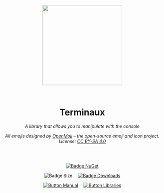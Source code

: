 
<div align = center>

<br>
<br>
    
<img
  src = 'https://cdn.jsdelivr.net/gh/Aptivi/Terminaux@main/assets/OfficialAppIcon-Terminaux-512.png'
  width = 256
  align = center
/>

<br>

# Terminaux
    
*A library that allows you to manipulate with the console*

*All emojis designed by [OpenMoji](https://openmoji.org/) – the open-source emoji and icon project. License: [CC BY-SA 4.0](https://creativecommons.org/licenses/by-sa/4.0/)*

<br>
<br>

[![Badge NuGet]][NuGet]

![Badge Size]   
[![Badge Downloads]][Releases]

[![Button Manual]][Manual]   
[![Button Libraries]][Libraries]

</div>
    
<br>

</div>


<!----------------------------------------------------------------------------->

[Releases]: https://github.com/Aptivi/Terminaux/releases
[NuGet]: https://www.nuget.org/packages/Terminaux/

[Libraries]: https://aptivi.gitbook.io/terminaux-manual/project-dependencies
[Manual]: https://aptivi.gitbook.io/terminaux-manual/

<!----------------------------------[ Badges ]--------------------------------->

[Badge Downloads]: https://img.shields.io/github/downloads/Aptivi/Terminaux/total?color=217346&label=Downloads&style=for-the-badge&logoColor=white&logo=DocuSign&labelColor=2d9d5f
[Badge NuGet]: https://img.shields.io/nuget/vpre/Terminaux?color=012f52&style=for-the-badge&logoColor=white&logo=NuGet&labelColor=004880
[Badge Size]: https://img.shields.io/github/repo-size/Aptivi/Terminaux?color=bb4a28&label=size&logoColor=white&style=for-the-badge&logo=GoogleAnalytics&labelColor=E85C33


<!---------------------------------[ Buttons ]--------------------------------->

[Button Libraries]: https://img.shields.io/badge/Libraries-EA8220?style=for-the-badge&logoColor=white&logo=AzureArtifacts
[Button Manual]: https://img.shields.io/badge/Docs-blueviolet?style=for-the-badge&logoColor=white&logo=GitBook
